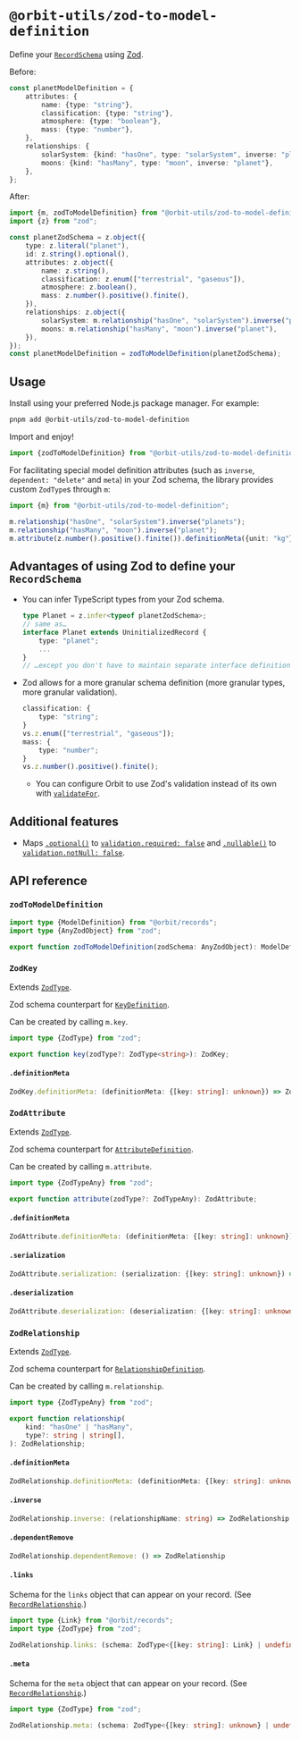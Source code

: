 # `@orbit-utils/zod-to-model-definition`

Define your [`RecordSchema`](https://orbitjs.com/docs/modeling-data#schema) using [Zod](https://zod.dev/).

Before:

```ts
const planetModelDefinition = {
    attributes: {
        name: {type: "string"},
        classification: {type: "string"},
        atmosphere: {type: "boolean"},
        mass: {type: "number"},
    },
    relationships: {
        solarSystem: {kind: "hasOne", type: "solarSystem", inverse: "planets"},
        moons: {kind: "hasMany", type: "moon", inverse: "planet"},
    },
};
```

After:

```ts
import {m, zodToModelDefinition} from "@orbit-utils/zod-to-model-definition";
import {z} from "zod";

const planetZodSchema = z.object({
    type: z.literal("planet"),
    id: z.string().optional(),
    attributes: z.object({
        name: z.string(),
        classification: z.enum(["terrestrial", "gaseous"]),
        atmosphere: z.boolean(),
        mass: z.number().positive().finite(),
    }),
    relationships: z.object({
        solarSystem: m.relationship("hasOne", "solarSystem").inverse("planets"),
        moons: m.relationship("hasMany", "moon").inverse("planet"),
    }),
});
const planetModelDefinition = zodToModelDefinition(planetZodSchema);
```

## Usage

Install using your preferred Node.js package manager. For example:

```sh
pnpm add @orbit-utils/zod-to-model-definition
```

Import and enjoy!

```ts
import {zodToModelDefinition} from "@orbit-utils/zod-to-model-definition";
```

For facilitating special model definition attributes (such as `inverse`, `dependent: "delete"` and `meta`) in your Zod schema, the library provides custom `ZodType`s through `m`:

```ts
import {m} from "@orbit-utils/zod-to-model-definition";

m.relationship("hasOne", "solarSystem").inverse("planets");
m.relationship("hasMany", "moon").inverse("planet");
m.attribute(z.number().positive().finite()).definitionMeta({unit: "kg"});
```

## Advantages of using Zod to define your `RecordSchema`

-   You can infer TypeScript types from your Zod schema.
    ```ts
    type Planet = z.infer<typeof planetZodSchema>;
    // same as…
    interface Planet extends UninitializedRecord {
        type: "planet";
        ...
    }
    // …except you don't have to maintain separate interface definitions
    ```
-   Zod allows for a more granular schema definition (more granular types, more granular validation).
    ```ts
    classification: {
        type: "string";
    }
    vs.z.enum(["terrestrial", "gaseous"]);
    mass: {
        type: "number";
    }
    vs.z.number().positive().finite();
    ```
    -   You can configure Orbit to use Zod's validation instead of its own with [`validateFor`](https://orbitjs.com/docs/api/records/interfaces/RecordSourceSettings#validatorfor).

## Additional features

-   Maps [`.optional()`](https://zod.dev/?id=optional) to [`validation.required: false`](https://orbitjs.com/docs/api/records/interfaces/FieldValidationOptions#required) and [`.nullable()`](https://zod.dev/?id=nullable) to [`validation.notNull: false`](https://orbitjs.com/docs/api/records/interfaces/AttributeDefinition#validation).

## API reference

### `zodToModelDefinition`

```ts
import type {ModelDefinition} from "@orbit/records";
import type {AnyZodObject} from "zod";

export function zodToModelDefinition(zodSchema: AnyZodObject): ModelDefinition;
```

### `ZodKey`

Extends [`ZodType`](https://github.com/colinhacks/zod/blob/v3.21.4/src/types.ts#L154).

Zod schema counterpart for [`KeyDefinition`](https://orbitjs.com/docs/api/records/interfaces/KeyDefinition).

Can be created by calling `m.key`.

```ts
import type {ZodType} from "zod";

export function key(zodType?: ZodType<string>): ZodKey;
```

#### `.definitionMeta`

```ts
ZodKey.definitionMeta: (definitionMeta: {[key: string]: unknown}) => ZodKey
```

### `ZodAttribute`

Extends [`ZodType`](https://github.com/colinhacks/zod/blob/v3.21.4/src/types.ts#L154).

Zod schema counterpart for [`AttributeDefinition`](https://orbitjs.com/docs/api/records/interfaces/AttributeDefinition).

Can be created by calling `m.attribute`.

```ts
import type {ZodTypeAny} from "zod";

export function attribute(zodType?: ZodTypeAny): ZodAttribute;
```

#### `.definitionMeta`

```ts
ZodAttribute.definitionMeta: (definitionMeta: {[key: string]: unknown}) => ZodAttribute
```

#### `.serialization`

```ts
ZodAttribute.serialization: (serialization: {[key: string]: unknown}) => ZodAttribute
```

#### `.deserialization`

```ts
ZodAttribute.deserialization: (deserialization: {[key: string]: unknown}) => ZodAttribute
```

### `ZodRelationship`

Extends [`ZodType`](https://github.com/colinhacks/zod/blob/v3.21.4/src/types.ts#L154).

Zod schema counterpart for [`RelationshipDefinition`](https://orbitjs.com/docs/api/records/modules#relationshipdefinition).

Can be created by calling `m.relationship`.

```ts
import type {ZodTypeAny} from "zod";

export function relationship(
    kind: "hasOne" | "hasMany",
    type?: string | string[],
): ZodRelationship;
```

#### `.definitionMeta`

```ts
ZodRelationship.definitionMeta: (definitionMeta: {[key: string]: unknown}) => ZodRelationship
```

#### `.inverse`

```ts
ZodRelationship.inverse: (relationshipName: string) => ZodRelationship
```

#### `.dependentRemove`

```ts
ZodRelationship.dependentRemove: () => ZodRelationship
```

#### `.links`

Schema for the `links` object that can appear on your record. (See [`RecordRelationship`](https://orbitjs.com/docs/api/records/modules#recordrelationship).)

```ts
import type {Link} from "@orbit/records";
import type {ZodType} from "zod";

ZodRelationship.links: (schema: ZodType<{[key: string]: Link} | undefined>) => ZodRelationship
```

#### `.meta`

Schema for the `meta` object that can appear on your record. (See [`RecordRelationship`](https://orbitjs.com/docs/api/records/modules#recordrelationship).)

```ts
import type {ZodType} from "zod";

ZodRelationship.meta: (schema: ZodType<{[key: string]: unknown} | undefined>) => ZodRelationship
```
